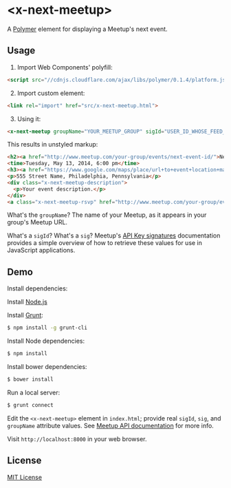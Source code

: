 # &lt;x-next-meetup&gt;

A [Polymer](http://polymer-project.org) element for displaying a Meetup's next event.

## Usage

1) Import Web Components' polyfill:

```html
<script src="//cdnjs.cloudflare.com/ajax/libs/polymer/0.1.4/platform.js"></script>
```

2) Import custom element:

```html
<link rel="import" href="src/x-next-meetup.html">
```

3) Using it:

```html
<x-next-meetup groupName="YOUR_MEETUP_GROUP" sigId="USER_ID_WHOSE_FEED_YOU_WANT" sig="YOUR_INSTAGRAM_API_ACCESS_TOKEN"></x-next-meetup>
```

This results in unstyled markup:

```html
<h2><a href="http://www.meetup.com/your-group/events/next-event-id/">Next Event Titlte</a></h2>
<time>Tuesday, May 13, 2014, 6:00 pm</time>
<h3><a href="https://www.google.com/maps/place/url+to+event+location+map">Location</a></h3>
<p>555 Street Name, Philadelphia, Pennsylvania</p>
<div class="x-next-meetup-description">
  <p>Your event description.</p>
</div>
<a class="x-next-meetup-rsvp" href="http://www.meetup.com/your-group/events/event-id/">RSVP for Next Event Title</a>
```

What's the `groupName`? The name of your Meetup, as it appears in your group's Meetup URL.

What's a `sigId`? What's a `sig`? Meetup's [API Key signatures](http://www.meetup.com/meetup_api/auth/#keysign) documentation provides a simple overview of how to retrieve these values for use in JavaScript applications.

## Demo

Install dependencies:

Install [Node.js](http://nodejs.org/download/)

Install [Grunt](http://gruntjs.com/):

```sh
$ npm install -g grunt-cli
```

Install Node dependencies:

```sh
$ npm install
```

Install bower dependencies:

```sh
$ bower install
```

Run a local server:

```sh
$ grunt connect
```

Edit the `<x-next-meetup>` element in `index.html`; provide real `sigId`, `sig`, and `groupName` attribute
values. See [Meetup API documentation](http://www.meetup.com/meetup_api/) for more info.

Visit `http://localhost:8000` in your web browser.

## License

[MIT License](http://opensource.org/licenses/MIT)
